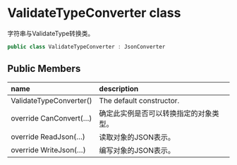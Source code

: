 # ValidateTypeConverter class

字符串与ValidateType转换类。

``` c#
public class ValidateTypeConverter : JsonConverter
```

## Public Members

| name | description |
| :----- | :----- |
|ValidateTypeConverter()	|The default constructor.|
|override CanConvert(…)	|确定此实例是否可以转换指定的对象类型。|
|override ReadJson(…)	|读取对象的JSON表示。|
|override WriteJson(…)	|编写对象的JSON表示。|

